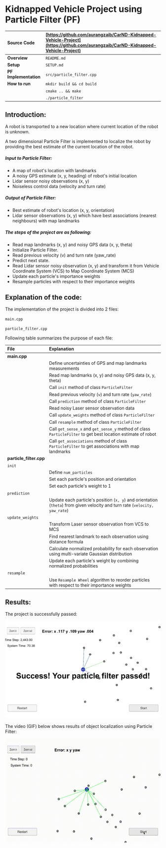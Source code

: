 # Kidnapped Vehicle Project using Particle Filter (PF)

| **Source Code**  | [https://github.com/aurangzaib/CarND-Kidnapped-Vehicle-Project](https://github.com/aurangzaib/CarND-Kidnapped-Vehicle-Project)  |
|:-----------|:-------------|
| **Overview**  | `README.md`  |
| **Setup**  | `SETUP.md`  |
|**PF Implementation**| `src/particle_filter.cpp`|
| **How to run**  | `mkdir build && cd build` | 
| |`cmake .. && make`     	|
| |`./particle_filter`     		|

## Introduction:

A robot is transported to a new location where current location of the robot is unknown.

A two dimensional Particle Filter is implemented to localize the robot by providing the best estimate of the current location of the robot.

##### Input to Particle Filter:

- A map of robot's location with landmarks
- A noisy GPS estimate (x, y, heading) of robot's initial location
- Lidar sensor noisy observations (x, y)
- Noiseless control data (velocity and turn rate)

##### Output of Particle Filter:

- Best estimate of robot's location (x, y, orientation)
- Lidar sensor observations (x, y) which have best associations (nearest neighbours) with map landmarks

##### The steps of the project are as following:

- Read map landmarks (x, y) and noisy GPS data (x, y, theta)
- Initialize Particle Filter.
- Read previous velocity (v) and turn rate (yaw_rate)
- Predict next state.
- Read Lidar sensor noisy observation (x, y) and transform it from Vehicle Coordinate System (VCS) to Map Coordinate System (MCS)
- Update each particle's importance weights
- Resample particles with respect to their importance weights

## Explanation of the code:

The implementation of the project is divided into 2 files:

`main.cpp`

`particle_filter.cpp`


Following table summarizes the purpose of each file:

| File | Explanation |
|:-----------|:-------------|
|**main.cpp**| |
|				| Define uncertainties of GPS and map landmarks measurements |
| 				| Read map landmarks (x, y) and noisy GPS data (x, y, theta) | 
|				| Call `init` method of class `ParticleFilter` |
|				| Read previous velocity (`v`) and turn rate (`yaw_rate`) |
|				| Call `prediction` method of class `ParticleFilter` |
|				| Read noisy Laser sensor observation data |
|				| Call `update_weights` method of class `ParticleFilter` |
|				| Call `resample` method of class `ParticleFilter` |
|				| Call `get_sense_x` and `get_sense_y` method of class `ParticleFilter` to get best location estimate of robot|
|				| Call `get_associations` method of class `ParticleFilter` to get associations with map landmarks|
|**particle_filter.cpp**| |
|`init` | |
| 				| Define `num_particles` |
| 				| Set each particle's position and orientation |
| 				| Set each particle's weight to 1 |
|`prediction` | |
| 				| Update each particle's position (`x, y`) and orientation (`theta`) from given velocity and turn rate (`velocity, yaw_rate`) |
|`update_weights` | |
| 				| Transform Laser sensor observation from VCS to MCS | 
| 				| Find nearest landmark to each observation using distance formula |
|				| Calculate normalized probability for each observation using multi-variate Gaussian distribution |
|				| Update each particle's weight by combining normalized probabilities | 
|`resample`	|	|
|				| Use `Resample Wheel` algorithm to reorder particles with respect to their importance weights |


## Results:

The project is successfully passed:

![Results](result-pf.png)

The video (GIF) below shows results of object localization using Particle Filter:

![Results](result-pf.gif)
